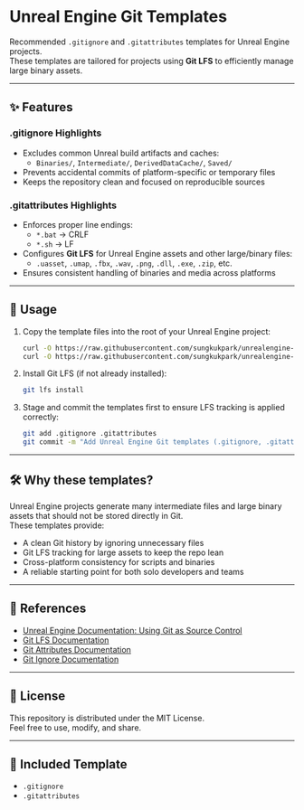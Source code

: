 # Unreal Engine Git Templates

Recommended `.gitignore` and `.gitattributes` templates for Unreal Engine projects.  
These templates are tailored for projects using **Git LFS** to efficiently manage large binary assets.

---

## ✨ Features

### .gitignore Highlights

- Excludes common Unreal build artifacts and caches:
  - `Binaries/`, `Intermediate/`, `DerivedDataCache/`, `Saved/`
- Prevents accidental commits of platform-specific or temporary files
- Keeps the repository clean and focused on reproducible sources

### .gitattributes Highlights

- Enforces proper line endings:
  - `*.bat` → CRLF
  - `*.sh` → LF
- Configures **Git LFS** for Unreal Engine assets and other large/binary files:
  - `.uasset`, `.umap`, `.fbx`, `.wav`, `.png`, `.dll`, `.exe`, `.zip`, etc.
- Ensures consistent handling of binaries and media across platforms

---

## 🚀 Usage

1. Copy the template files into the root of your Unreal Engine project:

   ```bash
   curl -O https://raw.githubusercontent.com/sungkukpark/unrealengine-git-templates/main/.gitignore
   curl -O https://raw.githubusercontent.com/sungkukpark/unrealengine-git-templates/main/.gitattributes
   ```

2. Install Git LFS (if not already installed):

   ```bash
   git lfs install
   ```

3. Stage and commit the templates first to ensure LFS tracking is applied correctly:

   ```bash
   git add .gitignore .gitattributes
   git commit -m "Add Unreal Engine Git templates (.gitignore, .gitattributes)"
   ```

---

## 🛠️ Why these templates?

Unreal Engine projects generate many intermediate files and large binary assets that should not be stored directly in Git.  
These templates provide:

- A clean Git history by ignoring unnecessary files
- Git LFS tracking for large assets to keep the repo lean
- Cross-platform consistency for scripts and binaries
- A reliable starting point for both solo developers and teams

---

## 📖 References

- [Unreal Engine Documentation: Using Git as Source Control](https://docs.unrealengine.com/5.0/en-US/using-git-as-source-control-in-unreal-engine/)
- [Git LFS Documentation](https://git-lfs.github.com/)
- [Git Attributes Documentation](https://git-scm.com/docs/gitattributes)
- [Git Ignore Documentation](https://git-scm.com/docs/gitignore)

---

## 📌 License

This repository is distributed under the MIT License.  
Feel free to use, modify, and share.

---

## 📂 Included Template

- `.gitignore`
- `.gitattributes`
